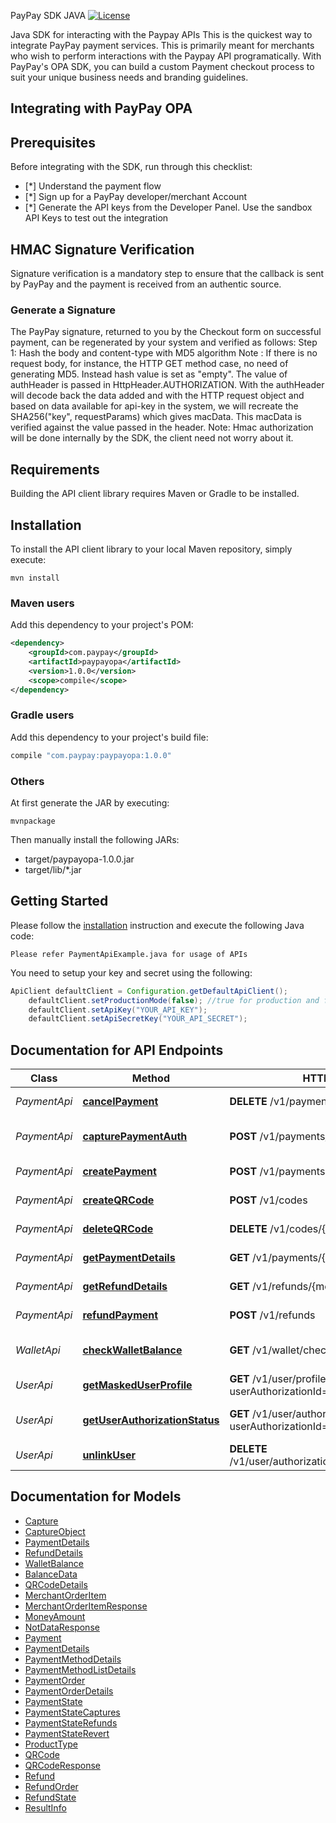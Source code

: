 PayPay SDK JAVA
[![License](https://img.shields.io/:license-apache-orange.svg)](https://opensource.org/licenses/Apache-2.0)

Java SDK for interacting with the Paypay APIs
This is the quickest way to integrate PayPay payment services. This is primarily meant for merchants who wish to perform interactions with the Paypay API programatically.
With PayPay's OPA SDK, you can build a custom Payment checkout process to suit your unique business needs and branding guidelines.
## Integrating with PayPay OPA
## Prerequisites
Before integrating with the SDK, run through this checklist:
- [*] Understand the payment flow
- [*] Sign up for a PayPay developer/merchant Account
- [*] Generate the API keys from the Developer Panel. Use the sandbox API Keys to test out the integration
## HMAC Signature Verification
Signature verification is a mandatory step to ensure that the callback is sent by PayPay and the payment is received from an authentic source.
### Generate a Signature
The PayPay signature, returned to you by the Checkout form on successful payment, can be regenerated by your system and verified as follows:
Step 1: Hash the body and content-type with MD5 algorithm
Note : If there is no request body, for instance, the HTTP GET method case, no need of generating MD5. Instead hash value is set as "empty".
The value of authHeader is passed in HttpHeader.AUTHORIZATION. With the authHeader will decode back the data added and with the HTTP request object and based on data available for api-key in the system, 
we will recreate the SHA256("key", requestParams) which gives macData. This macData is verified against the value passed in the header.
Note: Hmac authorization will be done internally by the SDK, the client need not worry about it.

## Requirements

Building the API client library requires Maven or Gradle to be installed.

## Installation

To install the API client library to your local Maven repository, simply execute:

```shell
mvn install
```

### Maven users

Add this dependency to your project's POM:

```xml
<dependency>
    <groupId>com.paypay</groupId>
    <artifactId>paypayopa</artifactId>
    <version>1.0.0</version>
    <scope>compile</scope>
</dependency>
```

### Gradle users

Add this dependency to your project's build file:

```groovy
compile "com.paypay:paypayopa:1.0.0"
```

### Others

At first generate the JAR by executing:

    mvnpackage

Then manually install the following JARs:

* target/paypayopa-1.0.0.jar
* target/lib/*.jar

## Getting Started

Please follow the [installation](#installation) instruction and execute the following Java code:

```
Please refer PaymentApiExample.java for usage of APIs

```

You need to setup your key and secret using the following:

```java
ApiClient defaultClient = Configuration.getDefaultApiClient();
    defaultClient.setProductionMode(false); //true for production and false for sandbox. Default is sandbox
    defaultClient.setApiKey("YOUR_API_KEY");
    defaultClient.setApiSecretKey("YOUR_API_SECRET");
```
## Documentation for API Endpoints

Class | Method | HTTP request | Description
------------ | ------------- | ------------- | -------------
*PaymentApi* | [**cancelPayment**](docs/PaymentApi.md#cancelPayment) | **DELETE** /v1/payments/{merchantPaymentId} | Cancel a payment
*PaymentApi* | [**capturePaymentAuth**](docs/PaymentApi.md#capturePaymentAuth) | **POST** /v1/payments/capture | Capture a payment authorization
*PaymentApi* | [**createPayment**](docs/PaymentApi.md#createPayment) | **POST** /v1/payments | Create a payment
*PaymentApi* | [**createQRCode**](docs/PaymentApi.md#createQRCode) | **POST** /v1/codes | Create a Code
*PaymentApi* | [**deleteQRCode**](docs/PaymentApi.md#deleteQRCode) | **DELETE** /v1/codes/{codeId} | Delete a Code
*PaymentApi* | [**getPaymentDetails**](docs/PaymentApi.md#getPaymentDetails) | **GET** /v1/payments/{merchantPaymentId} | Get payment details
*PaymentApi* | [**getRefundDetails**](docs/PaymentApi.md#getRefundDetails) | **GET** /v1/refunds/{merchantRefundId} | Get refund details
*PaymentApi* | [**refundPayment**](docs/PaymentApi.md#refundPayment) | **POST** /v1/refunds | Refund a payment
*WalletApi* | [**checkWalletBalance**](docs/WalletApi.md#checkWalletBalance) | **GET** /v1/wallet/check_balance | Check user wallet balance
*UserApi* | [**getMaskedUserProfile**](docs/UserApi.md#getMaskedUserProfile) | **GET** /v1/user/profile/secure?userAuthorizationId&#x3D;{userAuthorizationId} | Get masked user profile
*UserApi* | [**getUserAuthorizationStatus**](docs/UserApi.md#getUserAuthorizationStatus) | **GET** /v1/user/authorizations?userAuthorizationId&#x3D;{userAuthorizationId} | Get user authorization status
*UserApi* | [**unlinkUser**](docs/UserApi.md#unlinkUser) | **DELETE** /v1/user/authorizations/{userAuthorizationId} | Unlink user

## Documentation for Models

 - [Capture](docs/Capture.md)
 - [CaptureObject](docs/CaptureObject.md)
 - [PaymentDetails](docs/PaymentDetails.md)
 - [RefundDetails](docs/RefundDetails.md)
 - [WalletBalance](docs/WalletBalance.md)
 - [BalanceData](docs/BalanceData.md)
 - [QRCodeDetails](docs/QRCodeDetails.md)
 - [MerchantOrderItem](docs/MerchantOrderItem.md)
 - [MerchantOrderItemResponse](docs/MerchantOrderItemResponse.md)
 - [MoneyAmount](docs/MoneyAmount.md)
 - [NotDataResponse](docs/NotDataResponse.md)
 - [Payment](docs/Payment.md)
 - [PaymentDetails](docs/PaymentDetails.md)
 - [PaymentMethodDetails](docs/PaymentMethodDetails.md)
 - [PaymentMethodListDetails](docs/PaymentMethodListDetails.md)
 - [PaymentOrder](docs/PaymentOrder.md)
 - [PaymentOrderDetails](docs/PaymentOrderDetails.md)
 - [PaymentState](docs/PaymentState.md)
 - [PaymentStateCaptures](docs/PaymentStateCaptures.md)
 - [PaymentStateRefunds](docs/PaymentStateRefunds.md)
 - [PaymentStateRevert](docs/PaymentStateRevert.md)
 - [ProductType](docs/ProductType.md)
 - [QRCode](docs/QRCode.md)
 - [QRCodeResponse](docs/QRCodeResponse.md)
 - [Refund](docs/Refund.md)
 - [RefundOrder](docs/RefundOrder.md)
 - [RefundState](docs/RefundState.md)
 - [ResultInfo](docs/ResultInfo.md)